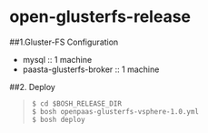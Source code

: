 # open-glusterfs-release

##1.Gluster-FS Configuration
- mysql :: 1 machine
- paasta-glusterfs-broker :: 1 machine

##2. Deploy
>`$ cd $BOSH_RELEASE_DIR`<br>
>`$ bosh openpaas-glusterfs-vsphere-1.0.yml`<br>
>`$ bosh deploy`
